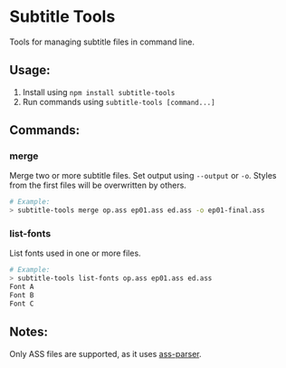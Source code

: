 # Subtitle Tools

Tools for managing subtitle files in command line.

## Usage:

1. Install using `npm install subtitle-tools`
2. Run commands using `subtitle-tools [command...]`

## Commands:

### merge

Merge two or more subtitle files. Set output using `--output` or `-o`. Styles from the first files will be overwritten by others.

```bash
# Example:
> subtitle-tools merge op.ass ep01.ass ed.ass -o ep01-final.ass
```

### list-fonts

List fonts used in one or more files.

```bash
# Example:
> subtitle-tools list-fonts op.ass ep01.ass ed.ass
Font A
Font B
Font C
```

## Notes:

Only ASS files are supported, as it uses [ass-parser](https://npmjs.com/package/ass-parser).
